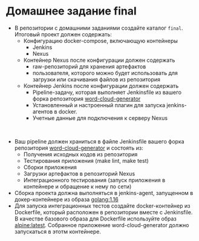 # Домашнее задание final

- В репозитории с домашними заданиями создайте каталог `final`. <br>
  Итоговый проект должен содержать:
  - Конфигурацию docker-compose, включающую контейнеры
    - Jenkins
    - Nexus
  - Контейнер Nexus после конфигурации должен содержать 
    - raw-репозиторий для хранения артефактов 
    - пользователя, которого можно будет использовать для загрузки или скачивания файлов из репозитория
  - Контейнер Jenkins после конфигурации должен содержать 
    - Pipeline-задачу, которая выполняет Jenkinsfile из вашего форка репозитория [word-cloud-generator](https://github.com/wickett/word-cloud-generator)
    - Установленный и настроенный плагин для запуска jenkins-агентов в docker. 
    - Учетные данные для подключения к серверу Nexus

&nbsp;
  - Ваш pipeline должен храниться в файле Jenkinsfile вашего форка репозитория [word-cloud-generator](https://github.com/wickett/word-cloud-generator) и состоять из:
    - Получения исходных кодов из репозитория 
    - Тестирования приложения (make lint, make test)
    - Сборки приложения
    - Загрузки артефактов в репозиторий Nexus
    - Интеграционного тестирования (запуск приложения в контейнере и обращение к нему по сети)
  - Сборка проекта должна выполняться в jenkins-agent, запущенном в докер-контейнере из образа [golang:1.16](https://hub.docker.com/layers/library/golang/1.16/images/sha256-8da77ed09ebe25cd79ce03092e009f3c13d684c827f61ca5236a2df26d387a55?context=explore)
  - Для запуска интеграционных тестов создайте docker-контейнер из Dockerfile, который расположен в репозитории вместе с Jenkinsfile. В качестве базового образа для Dockerfile используйте образ [alpine:latest](https://hub.docker.com/layers/alpine/library/alpine/latest/images/sha256-8d99168167baa6a6a0d7851b9684625df9c1455116a9601835c2127df2aaa2f5?context=explore). Собранное приложение word-cloud-generator должно запускаться в этотм контейнере.
